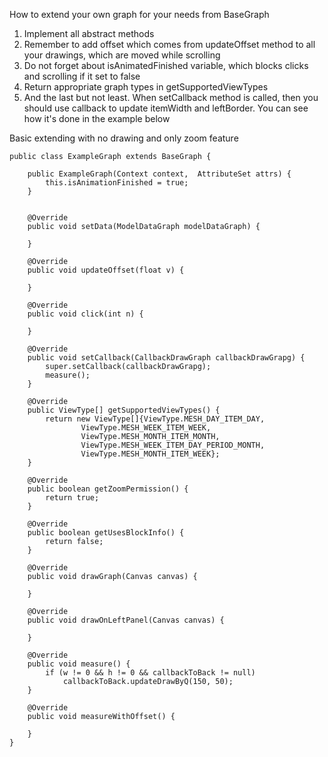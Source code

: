 How to extend your own graph for your needs from BaseGraph

1. Implement all abstract methods
2. Remember to add offset which comes from updateOffset method to all your drawings, which are moved while scrolling
3. Do not forget about isAnimatedFinished variable, which blocks clicks and scrolling if it set to false
4. Return appropriate graph types in getSupportedViewTypes
5. And the last but not least. When setCallback method is called, then you should use callback to update itemWidth and leftBorder. You can see how it's done in the example below

Basic extending with no drawing and only zoom feature

	public class ExampleGraph extends BaseGraph {
	
	    public ExampleGraph(Context context,  AttributeSet attrs) {
	        this.isAnimationFinished = true;
	    }
	
	
	    @Override
	    public void setData(ModelDataGraph modelDataGraph) {
	
	    }
	
	    @Override
	    public void updateOffset(float v) {
	
	    }
	
	    @Override
	    public void click(int n) {
	
	    }
	
	    @Override
	    public void setCallback(CallbackDrawGraph callbackDrawGrapg) {
	        super.setCallback(callbackDrawGrapg);
	        measure();
	    }
	
	    @Override
	    public ViewType[] getSupportedViewTypes() {
	        return new ViewType[]{ViewType.MESH_DAY_ITEM_DAY,
	                ViewType.MESH_WEEK_ITEM_WEEK,
	                ViewType.MESH_MONTH_ITEM_MONTH,
	                ViewType.MESH_WEEK_ITEM_DAY_PERIOD_MONTH,
	                ViewType.MESH_MONTH_ITEM_WEEK};
	    }
	
	    @Override
	    public boolean getZoomPermission() {
	        return true;
	    }
	
	    @Override
	    public boolean getUsesBlockInfo() {
	        return false;
	    }
	
	    @Override
	    public void drawGraph(Canvas canvas) {
	
	    }
	
	    @Override
	    public void drawOnLeftPanel(Canvas canvas) {
	
	    }
	
	    @Override
	    public void measure() {
	        if (w != 0 && h != 0 && callbackToBack != null)
	            callbackToBack.updateDrawByQ(150, 50);
	    }
	
	    @Override
	    public void measureWithOffset() {
	
	    }
	}
